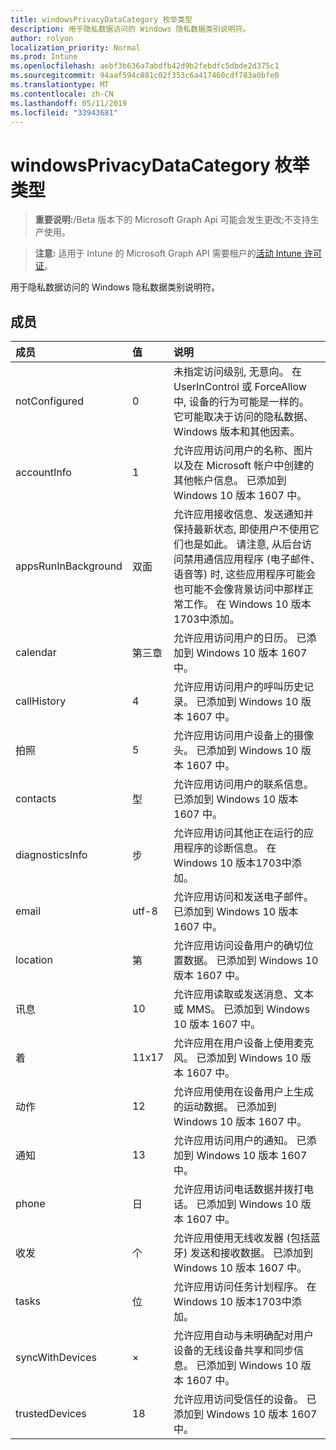 ```yaml
---
title: windowsPrivacyDataCategory 枚举类型
description: 用于隐私数据访问的 Windows 隐私数据类别说明符。
author: rolyon
localization_priority: Normal
ms.prod: Intune
ms.openlocfilehash: aebf3b636a7abdfb42d9b2febdfc5dbde2d375c1
ms.sourcegitcommit: 94aaf594c881c02f353c6a417460cdf783a0bfe0
ms.translationtype: MT
ms.contentlocale: zh-CN
ms.lasthandoff: 05/11/2019
ms.locfileid: "33943681"
---
```

# <a name="windowsprivacydatacategory-enum-type"></a>windowsPrivacyDataCategory 枚举类型

> **重要说明:**/Beta 版本下的 Microsoft Graph Api 可能会发生更改;不支持生产使用。

> **注意:** 适用于 Intune 的 Microsoft Graph API 需要租户的[活动 Intune 许可证](https://go.microsoft.com/fwlink/?linkid=839381)。

用于隐私数据访问的 Windows 隐私数据类别说明符。

## <a name="members"></a>成员
|成员|值|说明|
|:---|:---|:---|
|notConfigured|0|未指定访问级别, 无意向。 在 UserInControl 或 ForceAllow 中, 设备的行为可能是一样的。 它可能取决于访问的隐私数据、Windows 版本和其他因素。|
|accountInfo|1|允许应用访问用户的名称、图片以及在 Microsoft 帐户中创建的其他帐户信息。 已添加到 Windows 10 版本 1607 中。|
|appsRunInBackground|双面|允许应用接收信息、发送通知并保持最新状态, 即使用户不使用它们也是如此。 请注意, 从后台访问禁用通信应用程序 (电子邮件、语音等) 时, 这些应用程序可能会也可能不会像背景访问中那样正常工作。 在 Windows 10 版本1703中添加。|
|calendar|第三章|允许应用访问用户的日历。 已添加到 Windows 10 版本 1607 中。|
|callHistory|4|允许应用访问用户的呼叫历史记录。 已添加到 Windows 10 版本 1607 中。|
|拍照|5|允许应用访问用户设备上的摄像头。 已添加到 Windows 10 版本 1607 中。|
|contacts|型|允许应用访问用户的联系信息。 已添加到 Windows 10 版本 1607 中。|
|diagnosticsInfo|步|允许应用访问其他正在运行的应用程序的诊断信息。 在 Windows 10 版本1703中添加。|
|email|utf-8|允许应用访问和发送电子邮件。 已添加到 Windows 10 版本 1607 中。|
|location|第|允许应用访问设备用户的确切位置数据。 已添加到 Windows 10 版本 1607 中。|
|讯息|10 |允许应用读取或发送消息、文本或 MMS。 已添加到 Windows 10 版本 1607 中。|
|着|11x17|允许应用在用户设备上使用麦克风。 已添加到 Windows 10 版本 1607 中。|
|动作|12|允许应用使用在设备用户上生成的运动数据。 已添加到 Windows 10 版本 1607 中。|
|通知|13|允许应用访问用户的通知。 已添加到 Windows 10 版本 1607 中。|
|phone|日|允许应用访问电话数据并拨打电话。 已添加到 Windows 10 版本 1607 中。|
|收发|个|允许应用使用无线收发器 (包括蓝牙) 发送和接收数据。 已添加到 Windows 10 版本 1607 中。|
|tasks|位|允许应用访问任务计划程序。 在 Windows 10 版本1703中添加。|
|syncWithDevices|×|允许应用自动与未明确配对用户设备的无线设备共享和同步信息。 已添加到 Windows 10 版本 1607 中。|
|trustedDevices|18|允许应用访问受信任的设备。 已添加到 Windows 10 版本 1607 中。|





